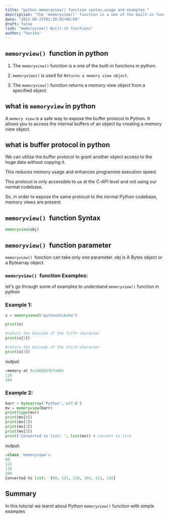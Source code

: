 ```yaml
---
title: "python memoryview() function syntax,usage and examples "
description: "The 'memoryview()' function is a one of the built-in functions in python"
date: "2022-08-23T01:30:05+09:00"
draft: false
link: "memoryview() Built-in functions"
author: "harika"
---
```


## `memoryview() `function in python

1. The `memoryview()` function is a one of the built-in functions in python.
2. `memoryview()` is used for `Returns a memory view object`.

3. The `memoryview()` function returns a memory view object from a specified object.

## what is `memoryview` in python 

A `memory view` is a safe way to expose the buffer protocol in Python.
It allows you to access the internal buffers of an object by creating a memory view object.

## what is buffer protocol in python
We can utilize the buffer protocol to grant another object access to the huge data without copying it.

This reduces memory usage and enhances programme execution speed. 

This protocol is only accessible to us at the C-API level and not using our normal codebase.

So, in order to expose the same protocol to the normal Python codebase, memory views are present.


## `memoryview() `function Syntax

```python
memoryview(obj)
```
## `memoryview() `function parameter

`memoryview() `function can take only one parameter.
obj is A Bytes object or a Bytearray object.

### `memoryview() `function Examples:

let's go through some of examples to understand `memoryview()` function in python

### Example 1:

```python
x = memoryview(b"pythonshiksha")

print(x)

#return the Unicode of the fifth character
print(x[5])

#return the Unicode of the third character
print(x[3])
```
output:

```python
<memory at 0x1468b5fbfa00>
110
104
```
### Example 2:

```python
barr = bytearray('Python','utf-8')
mv = memoryview(barr)
print(type(mv))
print(mv[0])
print(mv[1])
print(mv[2])
print(mv[3])
print('Converted to list: ', list(mv)) # convert to list
```

output:

```python
<class 'memoryview'>
80
121
116
104
Converted to list:  [80, 121, 116, 104, 111, 110]
```

## Summary
In this tutorial we learnt about Python `memoryview()` function with simple examples


